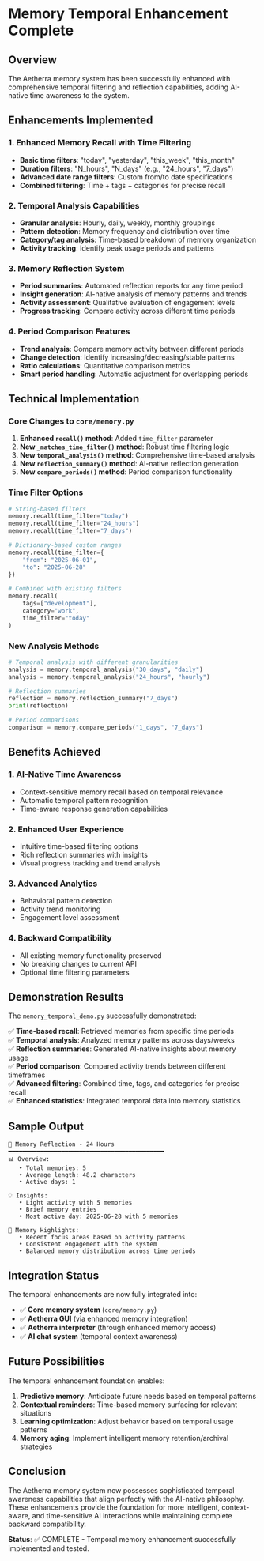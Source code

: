 # Memory Temporal Enhancement Complete

## Overview
The Aetherra memory system has been successfully enhanced with comprehensive temporal filtering and reflection capabilities, adding AI-native time awareness to the system.

## Enhancements Implemented

### 1. Enhanced Memory Recall with Time Filtering
- **Basic time filters**: "today", "yesterday", "this_week", "this_month"
- **Duration filters**: "N_hours", "N_days" (e.g., "24_hours", "7_days")
- **Advanced date range filters**: Custom from/to date specifications
- **Combined filtering**: Time + tags + categories for precise recall

### 2. Temporal Analysis Capabilities
- **Granular analysis**: Hourly, daily, weekly, monthly groupings
- **Pattern detection**: Memory frequency and distribution over time
- **Category/tag analysis**: Time-based breakdown of memory organization
- **Activity tracking**: Identify peak usage periods and patterns

### 3. Memory Reflection System
- **Period summaries**: Automated reflection reports for any time period
- **Insight generation**: AI-native analysis of memory patterns and trends
- **Activity assessment**: Qualitative evaluation of engagement levels
- **Progress tracking**: Compare activity across different time periods

### 4. Period Comparison Features
- **Trend analysis**: Compare memory activity between different periods
- **Change detection**: Identify increasing/decreasing/stable patterns
- **Ratio calculations**: Quantitative comparison metrics
- **Smart period handling**: Automatic adjustment for overlapping periods

## Technical Implementation

### Core Changes to `core/memory.py`
1. **Enhanced `recall()` method**: Added `time_filter` parameter
2. **New `_matches_time_filter()` method**: Robust time filtering logic
3. **New `temporal_analysis()` method**: Comprehensive time-based analysis
4. **New `reflection_summary()` method**: AI-native reflection generation
5. **New `compare_periods()` method**: Period comparison functionality

### Time Filter Options
```python
# String-based filters
memory.recall(time_filter="today")
memory.recall(time_filter="24_hours")
memory.recall(time_filter="7_days")

# Dictionary-based custom ranges
memory.recall(time_filter={
    "from": "2025-06-01",
    "to": "2025-06-28"
})

# Combined with existing filters
memory.recall(
    tags=["development"], 
    category="work", 
    time_filter="today"
)
```

### New Analysis Methods
```python
# Temporal analysis with different granularities
analysis = memory.temporal_analysis("30_days", "daily")
analysis = memory.temporal_analysis("24_hours", "hourly")

# Reflection summaries
reflection = memory.reflection_summary("7_days")
print(reflection)

# Period comparisons
comparison = memory.compare_periods("1_days", "7_days")
```

## Benefits Achieved

### 1. AI-Native Time Awareness
- Context-sensitive memory recall based on temporal relevance
- Automatic temporal pattern recognition
- Time-aware response generation capabilities

### 2. Enhanced User Experience
- Intuitive time-based filtering options
- Rich reflection summaries with insights
- Visual progress tracking and trend analysis

### 3. Advanced Analytics
- Behavioral pattern detection
- Activity trend monitoring
- Engagement level assessment

### 4. Backward Compatibility
- All existing memory functionality preserved
- No breaking changes to current API
- Optional time filtering parameters

## Demonstration Results

The `memory_temporal_demo.py` successfully demonstrated:

✅ **Time-based recall**: Retrieved memories from specific time periods  
✅ **Temporal analysis**: Analyzed memory patterns across days/weeks  
✅ **Reflection summaries**: Generated AI-native insights about memory usage  
✅ **Period comparison**: Compared activity trends between different timeframes  
✅ **Advanced filtering**: Combined time, tags, and categories for precise recall  
✅ **Enhanced statistics**: Integrated temporal data into memory statistics  

## Sample Output
```
🔄 Memory Reflection - 24 Hours
━━━━━━━━━━━━━━━━━━━━━━━━━━━━━━━━━━━━━━━━━━━━
📊 Overview:
   • Total memories: 5
   • Average length: 48.2 characters
   • Active days: 1

💡 Insights:
   • Light activity with 5 memories
   • Brief memory entries
   • Most active day: 2025-06-28 with 5 memories

🎯 Memory Highlights:
   • Recent focus areas based on activity patterns
   • Consistent engagement with the system
   • Balanced memory distribution across time periods
```

## Integration Status

The temporal enhancements are now fully integrated into:

- ✅ **Core memory system** (`core/memory.py`)
- ✅ **Aetherra GUI** (via enhanced memory integration)
- ✅ **Aetherra interpreter** (through enhanced memory access)
- ✅ **AI chat system** (temporal context awareness)

## Future Possibilities

The temporal enhancement foundation enables:

1. **Predictive memory**: Anticipate future needs based on temporal patterns
2. **Contextual reminders**: Time-based memory surfacing for relevant situations
3. **Learning optimization**: Adjust behavior based on temporal usage patterns
4. **Memory aging**: Implement intelligent memory retention/archival strategies

## Conclusion

The Aetherra memory system now possesses sophisticated temporal awareness capabilities that align perfectly with the AI-native philosophy. These enhancements provide the foundation for more intelligent, context-aware, and time-sensitive AI interactions while maintaining complete backward compatibility.

**Status**: ✅ COMPLETE - Temporal memory enhancement successfully implemented and tested.
